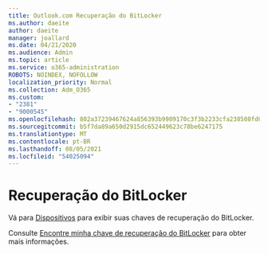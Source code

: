 ```yaml
---
title: Outlook.com Recuperação do BitLocker
ms.author: daeite
author: daeite
manager: joallard
ms.date: 04/21/2020
ms.audience: Admin
ms.topic: article
ms.service: o365-administration
ROBOTS: NOINDEX, NOFOLLOW
localization_priority: Normal
ms.collection: Adm_O365
ms.custom:
- "2381"
- "9000545"
ms.openlocfilehash: 802a37239467624a856393b9909170c3f3b2233cfa238508fd0515749a71d1a6
ms.sourcegitcommit: b5f7da89a650d2915dc652449623c78be6247175
ms.translationtype: MT
ms.contentlocale: pt-BR
ms.lasthandoff: 08/05/2021
ms.locfileid: "54025094"
---
```

# <a name="bitlocker-recovery"></a>Recuperação do BitLocker

Vá para [Dispositivos](https://account.microsoft.com/devices/recoverykey) para exibir suas chaves de recuperação do BitLocker.

Consulte [Encontre minha chave de recuperação do BitLocker](https://support.microsoft.com/help/4026181) para obter mais informações.
